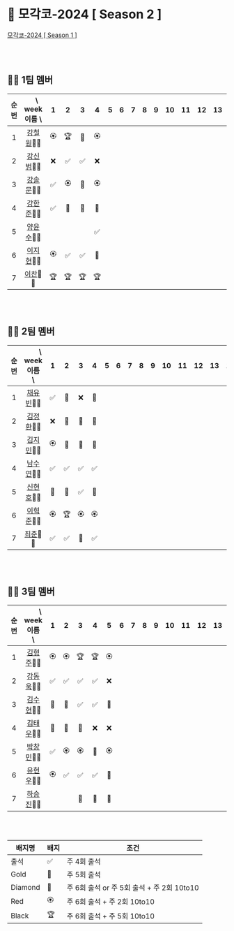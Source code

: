 # 🎾 모각코-2024 [ Season 2 ]

[모각코-2024 [ Season 1 ]](https://github.com/Dev-Explorers/mogakko-2024/wiki/%EB%AA%A8%EA%B0%81%EC%BD%94-%EC%8B%9C%EC%A6%8C-1)


<br>
<br>

## 🙋‍♂️ 1팀 멤버 

|순번|　\ week<br> 이름 \  |1 | 2|3|4| 5|6 |7|8|9 |10| 11| 12|13|14|15|
| :-: |:-: | :-: | :-: | :-:| :-:| :-:| :-: | :-: | :-: |  :-:|:-:|:-:|:-:|:-:|:-:|:-:|
|1| [강철원](https://github.com/Ryan-dia)🎾🎾    |🏵️|🏆|💎|🏵️|
|2| [강신범](https://github.com/kangsinbeom)🎾🎾 |❌|✅|✅|❌|
|3| [강솔문](https://github.com/)🎾🎾            |✅|🏵️|💎|🏵️|
|4| [강한준](https://github.com/)🎾🎾            |✅|🏅|🏅|🏅|
|5| [양윤수](https://github.com/)🎾🎾            |  | |  |✅|
|6| [이지현](https://github.com/)🎾🎾            |🏵️|✅|✅|🏅| 
|7| [이찬](https://github.com/)🎾🎾              |🏆|🏆|🏆|🏆|


<br>
<br>

## 🙋‍♂️ 2팀 멤버 

|순번 | 　　\ week<br>이름　\  |1 | 2|3|4| 5|6 |7|8|9 |10| 11| 12|13|14|15|
|:-: |:-: | :-: | :-: | :-:| :-:| :-:| :-: | :-: | :-: |  :-:|:-:|:-:|:-:|:-:|:-:|:-:|
|1| [채유빈](https://github.com/ChaeYubin)🎾🎾   |✅|🏅|❌|💎|
|2| [김정환](https://github.com/)🎾🎾            |❌|🏅|💎|💎|
|3| [김지민](https://github.com/)🎾🎾            |🏵️|💎|💎|💎|
|4| [남수연](https://github.com/)🎾🎾            |✅|✅|✅|✅|
|5| [신현호](https://github.com/)🎾🎾            |🏅|🏅|✅|💎| 
|6| [이혁준](https://github.com/)🎾🎾            |🏵️|🏆|🏵️|🏵️|
|7| [최준](https://github.com/)🎾🎾              |✅|✅|🏅|✅|

<br>
<br>

## 🙋‍♂️  3팀 멤버

|순번| 　　\　week<br>이름　\  |1 | 2|3|4| 5|6 |7|8|9 |10| 11| 12|13|14|15|
|:-:| :-: | :-: | :-: | :-:| :-:| :-:| :-: | :-: | :-: |  :-:|:-:|:-:|:-:|:-:|:-:|:-:|
|1| [김형주](https://github.com/kim0527)🎾🎾            |🏵️|🏵️|🏆|🏆|🏵️|
|2| [강동욱](https://github.com/woogie0303)🎾🎾         |✅|✅|✅|✅|❌|
|3| [김수현](https://github.com/)🎾🎾                   |🏅|🏅|✅|✅|💎|
|4| [김태우](https://github.com/)🎾🎾                   |💎|💎|🏅|❌|❌|
|5| [박창민](https://github.com/)🎾🎾                   |✅|🏵️|🏵️|💎|🏵️|
|6| [유현우](https://github.com/uhanuu)🎾🎾             |🏵️|✅|✅|✅|🏅|
|7| [하승진](https://github.com/)🎾🎾                   |  | |🏅|🏅|🏅|

<br>
<br>

|배지명|배지|조건|
| --- | ---| ---|
|출석 |✅ | 주 4회 출석 |
|Gold |🏅 | 주 5회 출석 |
|Diamond|💎| 주 6회 출석 or 주 5회 출석 + 주 2회 10to10 |
|Red |🏵️| 주 6회 출석 + 주 2회 10to10 |
|Black |🏆 | 주 6회 출석 +  주 5회 10to10 |


